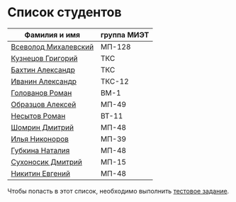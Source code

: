﻿# Список студентов

| Фамилия и имя | группа МИЭТ |
| ------ | ------ |
| [Всеволод Михалевский](https://www.facebook.com/vs.mix.5) | МП-128 |
| [Кузнецов Григорий](https://vk.com/ciscomiet) | ТКС |
| [Бахтин Александр](https://vk.com/ciscomiet) | ТКС |
| [Иванин Александр](https://vk.com/ciscomiet) | ТКС-12 |
| [Голованов Роман](https://github.com/rgolovanov) | ВМ-1 |
| [Образцов Алексей](https://vk.com/obr_alexey)| МП-49 |
| [Несытов Роман](https://vk.com/id91501563) | ВТ-11 |
| [Шомрин Дмитрий](https://vk.com/id89419015) | МП-48 |
| [Илья Никоноров](https://vk.com/id90625103) | МП-39 |
| [Губкина Наталия](https://vk.com/id20560131) | МП-48 |
| [Сухоносик Дмитрий](https://vk.com/mtreload) | МП-15 |
| [Никитин Евгений](https://vk.com/id38075050) | МП-48 |


Чтобы попасть в этот список, необходимо выполнить [тестовое задание](Vpiska.md).


